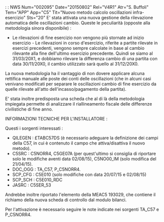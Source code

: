  :  : NWS Num="002095" Date="20150802" Rel="V4R1" Atr="S. Buffoli" Tem="APP" App="C5" Tit="Nuovo metodo calcolo oscillazioni infra-esercizio" Sts="20"
E' stata attivata una nuova gestione della rilevazione automatica delle oscillazioni cambio.
Queste le peculiarità (opposte alla metodologia sinora disponibile) : 

-  Le rilevazioni di fine esercizio non vengono più stornate ad inizio esercizio -  Le rilevazioni in corso d'esercizio, riferite a partite rilevate in esercizi precedenti, vengono
sempre calcolate in base al cambio rilevante alla fine dell'ultimo esercizio precedente. Quindi se
siamo al 31/03/20X1, e dobbiamo rilevare la differenza cambio di una partita con data 30/11/20X0, il
 cambio utilizzato sarà quello al 31/12/20X0.

La nuova metodologia ha il vantaggio di non dovere applicare alcuna rettifica manuale alle poste dei conti delle oscillazioni (che in alcuni casi venivano modificati per separare le oscillazioni cambio di fine esercizio da quelle rilevate all'atto dell'incasso/pagamento della partita).

E' stata inoltre predisposta una scheda che al di là della metodologia impiegata permette di analizzare il riallineamento fiscale delle differenze civilistiche di fine anno.

INFORMAZIONI TECNICHE PER L'INSTALLATORE : 

Questi i sorgenti interessati : 
-  QILEGEN :  £TABC57DS (è necessario adeguare la definizione dei campi della C57, in cui è contenuto
il campo che attiva/disattiva il nuovo metodo).
-  C5SRC :  C5NORR4, C5GE07A (per quest'ultimo si consiglia di riportare solo le modifiche aventi data
02/08/15), C5NO00_IM (solo modifica del 21/04/15).
-  DOC_OGG :  TA_C57, P_C5NORR4.
-  SCP_CFG :  C5E010 (solo modifiche con data 20/07/15 e 02/08/15)
-  SCP_SCH :  C5E010_RDC
-  JASRC :  C5SER_53

Andrebbe inoltre riportato l'elemento della MEAC5 193029, che contiene il richiamo della nuova scheda di controllo dal modulo bilanci.

Per l'attivazione è necessario seguire le note indicate nei sorgenti TA_C57 e P_C5NORR4.

